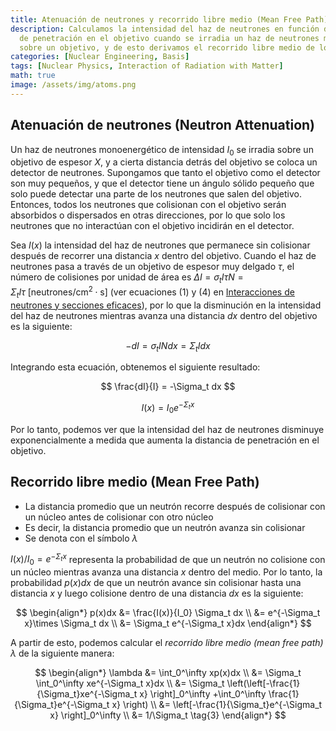 ```yaml
---
title: Atenuación de neutrones y recorrido libre medio (Mean Free Path)
description: Calculamos la intensidad del haz de neutrones en función de la distancia
  de penetración en el objetivo cuando se irradia un haz de neutrones monoenergético
  sobre un objetivo, y de esto derivamos el recorrido libre medio de los neutrones.
categories: [Nuclear Engineering, Basis]
tags: [Nuclear Physics, Interaction of Radiation with Matter]
math: true
image: /assets/img/atoms.png
---
```

## Atenuación de neutrones (Neutron Attenuation)
Un haz de neutrones monoenergético de intensidad $I_0$ se irradia sobre un objetivo de espesor $X$, y a cierta distancia detrás del objetivo se coloca un detector de neutrones. Supongamos que tanto el objetivo como el detector son muy pequeños, y que el detector tiene un ángulo sólido pequeño que solo puede detectar una parte de los neutrones que salen del objetivo. Entonces, todos los neutrones que colisionan con el objetivo serán absorbidos o dispersados en otras direcciones, por lo que solo los neutrones que no interactúan con el objetivo incidirán en el detector.

Sea $I(x)$ la intensidad del haz de neutrones que permanece sin colisionar después de recorrer una distancia $x$ dentro del objetivo. Cuando el haz de neutrones pasa a través de un objetivo de espesor muy delgado $\tau$, el número de colisiones por unidad de área es $\Delta I = \sigma_t I\tau N = \Sigma_t I\tau \ \text{[neutrones/cm}^2\cdot\text{s]}$ (ver ecuaciones (1) y (4) en [Interacciones de neutrones y secciones eficaces](/posts/Neutron-Interactions-and-Cross-sections/#sección-eficaz-cross-section-o-sección-eficaz-microscópica-microscopic-cross-section)), por lo que la disminución en la intensidad del haz de neutrones mientras avanza una distancia $dx$ dentro del objetivo es la siguiente:

$$ -dI = \sigma_t IN dx = \Sigma_t I dx \tag{1} $$

Integrando esta ecuación, obtenemos el siguiente resultado:

$$ \frac{dI}{I} = -\Sigma_t dx $$

$$ I(x) = I_0e^{-\Sigma_t x} \tag{2} $$

Por lo tanto, podemos ver que la intensidad del haz de neutrones disminuye exponencialmente a medida que aumenta la distancia de penetración en el objetivo.

## Recorrido libre medio (Mean Free Path)
- La distancia promedio que un neutrón recorre después de colisionar con un núcleo antes de colisionar con otro núcleo
- Es decir, la distancia promedio que un neutrón avanza sin colisionar
- Se denota con el símbolo $\lambda$

$I(x)/I_0=e^{-\Sigma_t x}$ representa la probabilidad de que un neutrón no colisione con un núcleo mientras avanza una distancia $x$ dentro del medio. Por lo tanto, la probabilidad $p(x)dx$ de que un neutrón avance sin colisionar hasta una distancia $x$ y luego colisione dentro de una distancia $dx$ es la siguiente:

$$ \begin{align*}
p(x)dx &= \frac{I(x)}{I_0} \Sigma_t dx
\\ &= e^{-\Sigma_t x}\times \Sigma_t dx
\\ &= \Sigma_t e^{-\Sigma_t x}dx
\end{align*}
$$

A partir de esto, podemos calcular el *recorrido libre medio (mean free path)* $\lambda$ de la siguiente manera:

$$ \begin{align*}
\lambda &= \int_0^\infty xp(x)dx
\\ &= \Sigma_t \int_0^\infty xe^{-\Sigma_t x}dx
\\ &= \Sigma_t \left(\left[-\frac{1}{\Sigma_t}xe^{-\Sigma_t x} \right]_0^\infty +\int_0^\infty \frac{1}{\Sigma_t}e^{-\Sigma_t x} \right)
\\ &= \left[-\frac{1}{\Sigma_t}e^{-\Sigma_t x} \right]_0^\infty
\\ &= 1/\Sigma_t \tag{3}
\end{align*}
$$
